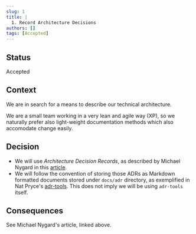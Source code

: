 ```yaml
---
slug: 1
title: | 
  1. Record Architecture Decisions
authors: []
tags: [Accepted]
---
```


## Status

Accepted

## Context

We are in search for a means to describe our technical architecture.

We are a small team working in a very lean and agile way (XP), so we naturally prefer also light-weight documentation methods which also accomodate change easily.

## Decision

* We will use _Architecture Decision Records_, as described by Michael Nygard in this [article](http://thinkrelevance.com/blog/2011/11/15/documenting-architecture-decisions).
* We will follow the convention of storing those ADRs as Markdown formatted documents stored under `docs/adr` directory, as exemplified in Nat Pryce's [adr-tools](https://github.com/npryce/adr-tools). This does not imply we will be using `adr-tools` itself.

## Consequences

See Michael Nygard's article, linked above.
